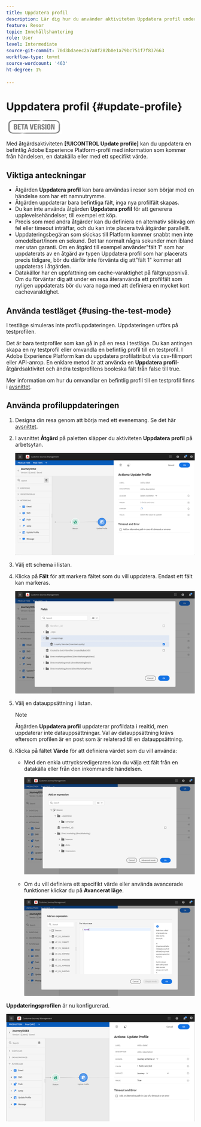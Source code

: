 ```yaml
---
title: Uppdatera profil
description: Lär dig hur du använder aktiviteten Uppdatera profil under en resa
feature: Resor
topic: Innehållshantering
role: User
level: Intermediate
source-git-commit: 70d3bdaeec2a7a8f282b0e1a79bc751f7f837663
workflow-type: tm+mt
source-wordcount: '463'
ht-degree: 1%

---
```


# Uppdatera profil {#update-profile}

![](../assets/do-not-localize/badge.png)

Med åtgärdsaktiviteten **[!UICONTROL Update profile]** kan du uppdatera en befintlig Adobe Experience Platform-profil med information som kommer från händelsen, en datakälla eller med ett specifikt värde.

## Viktiga anteckningar

* Åtgärden **Uppdatera profil** kan bara användas i resor som börjar med en händelse som har ett namnutrymme.
* Åtgärden uppdaterar bara befintliga fält, inga nya profilfält skapas.
* Du kan inte använda åtgärden **Uppdatera profil** för att generera upplevelsehändelser, till exempel ett köp.
* Precis som med andra åtgärder kan du definiera en alternativ sökväg om fel eller timeout inträffar, och du kan inte placera två åtgärder parallellt.
* Uppdateringsbegäran som skickas till Platform kommer snabbt men inte omedelbart/inom en sekund. Det tar normalt några sekunder men ibland mer utan garanti. Om en åtgärd till exempel använder&quot;fält 1&quot; som har uppdaterats av en åtgärd av typen Uppdatera profil som har placerats precis tidigare, bör du därför inte förvänta dig att&quot;fält 1&quot; kommer att uppdateras i åtgärden.
* Datakällor har en uppfattning om cache-varaktighet på fältgruppsnivå. Om du förväntar dig att under en resa återanvända ett profilfält som nyligen uppdaterats bör du vara noga med att definiera en mycket kort cachevaraktighet.

## Använda testläget {#using-the-test-mode}

I testläge simuleras inte profiluppdateringen. Uppdateringen utförs på testprofilen.

Det är bara testprofiler som kan gå in på en resa i testläge. Du kan antingen skapa en ny testprofil eller omvandla en befintlig profil till en testprofil. I Adobe Experience Platform kan du uppdatera profilattribut via csv-filimport eller API-anrop. En enklare metod är att använda en **Uppdatera profil**-åtgärdsaktivitet och ändra testprofilens booleska fält från false till true.

Mer information om hur du omvandlar en befintlig profil till en testprofil finns i [avsnittet](../building-journeys/creating-test-profiles.md#create-test-profiles-csv).

## Använda profiluppdateringen

1. Designa din resa genom att börja med ett evenemang. Se det här [avsnittet](../building-journeys/journey.md).

1. I avsnittet **Åtgärd** på paletten släpper du aktiviteten **Uppdatera profil** på arbetsytan.

   ![](../assets/profileupdate0.png)

1. Välj ett schema i listan.

1. Klicka på **Fält** för att markera fältet som du vill uppdatera. Endast ett fält kan markeras.

   ![](../assets/profileupdate2.png)

1. Välj en datauppsättning i listan.

   >[!NOTE]
   >
   >Åtgärden **Uppdatera profil** uppdaterar profildata i realtid, men uppdaterar inte datauppsättningar. Val av datauppsättning krävs eftersom profilen är en post som är relaterad till en datauppsättning.

1. Klicka på fältet **Värde** för att definiera värdet som du vill använda:

   * Med den enkla uttrycksredigeraren kan du välja ett fält från en datakälla eller från den inkommande händelsen.

      ![](../assets/profileupdate4.png)

   * Om du vill definiera ett specifikt värde eller använda avancerade funktioner klickar du på **Avancerat läge**.

      ![](../assets/profileupdate3.png)

**Uppdateringsprofilen** är nu konfigurerad.

![](../assets/profileupdate1.png)
